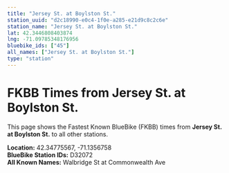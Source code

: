 ```yaml
---
title: "Jersey St. at Boylston St."
station_uuid: "d2c18990-e0c4-1f0e-a285-e21d9c8c2c6e"
station_name: "Jersey St. at Boylston St."
lat: 42.3446808403874
lng: -71.09785348176956
bluebike_ids: ["45"]
all_names: ["Jersey St. at Boylston St."]
type: "station"
---
```


# FKBB Times from Jersey St. at Boylston St.

This page shows the Fastest Known BlueBike (FKBB) times from **Jersey St. at Boylston St.** to all other stations.

**Location:** 42.34775567, -71.1356758  
**BlueBike Station IDs:** D32072  
**All Known Names:** Walbridge St at Commonwealth Ave

